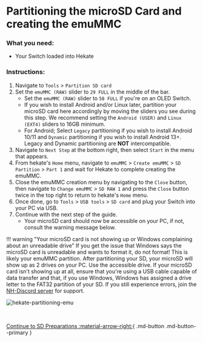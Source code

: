 # Partitioning the microSD Card and creating the emuMMC

### **What you need:**

- Your Switch loaded into Hekate

### **Instructions:**

1. Navigate to `Tools` > `Partition SD card`
2. Set the `emuMMC (RAW)` slider to `29 FULL` in the middle of the bar.
    - Set the `emuMMC (RAW)` slider to `58 FULL` if you're on an OLED Switch.
    - If you wish to install Android and/or Linux later, partition your microSD card here accordingly by moving the sliders you see during this step. We recommend setting the `Android (USER)` and `Linux (EXT4)` sliders to 16GB minimum.
    - For Android; Select `Legacy` partitioning if you wish to install Android 10/11 and `Dynamic` partitioning if you wish to install Android 13+. Legacy and Dynamic partitioning are **NOT** intercompatible.
3. Navigate to `Next Step` at the bottom right, then select `Start` in the menu that appears.
4. From hekate's `Home` menu, navigate to `emuMMC` > `Create emuMMC` > `SD Partition` > `Part 1` and wait for Hekate to complete creating the emuMMC.
5. Close the emuMMC creation menu by navigating to the `Close` button, then navigate to `Change emuMMC` > `SD RAW 1` and press the `Close` button twice in the top right to return to hekate's `Home` menu.
6. Once done, go to `Tools` > `USB tools` > `SD card` and plug your Switch into your PC via USB.
7. Continue with the next step of the guide.
     - Your microSD card should now be accessible on your PC, if not, consult the warning message below.

!!! warning "Your microSD card is not showing up or Windows complaining about an unreadable drive"
    If you get the issue that Windows says the microSD card is unreadable and wants to format it, do not format! This is likely your emuMMC partition. After partitioning your SD, your microSD will show up as 2 drives on your PC. Use the accessible drive.
    If your microSD card isn't showing up at all, ensure that you're using a USB cable capable of data transfer and that, if you use Windows, Windows has assigned a drive letter to the FAT32 partition of your SD. If you still experience errors, join the <a href="https://discord.gg/C29hYvh" target="_blank">NH-Discord server</a> for support.


![hekate-partitioning-emu](img/hekate-partitioning-emu.png)

&nbsp;

[Continue to SD Preparations :material-arrow-right:](sd_preparation.md){ .md-button .md-button--primary }
